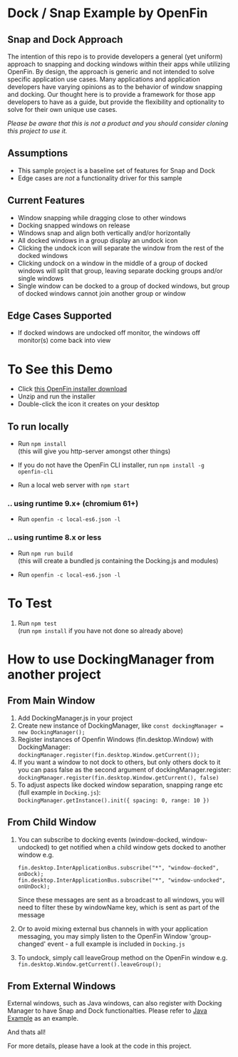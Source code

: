 # Dock / Snap Example by OpenFin

## Snap and Dock Approach
The intention of this repo is to provide developers a general (yet uniform) approach to snapping and docking windows within their apps while utilizing OpenFin. By design, the approach is generic and not intended to solve specific application use cases. Many applications and application developers have varying opinions as to the behavior of window snapping and docking. Our thought here is to provide a framework for those app developers to have as a guide, but provide the flexibility and optionality to solve for their own unique use cases. 

*Please be aware that this is not a product and you should consider cloning this project to use it.*

## Assumptions
* This sample project is a baseline set of features for Snap and Dock
* Edge cases are *not* a functionality driver for this sample

## Current Features
* Window snapping while dragging close to other windows
* Docking snapped windows on release
* Windows snap and align both vertically and/or horizontally
* All docked windows in a group display an undock icon
* Clicking the undock icon will separate the window from the rest of the docked windows
* Clicking undock on a window in the middle of a group of docked windows will split that group, leaving separate docking groups and/or single windows
* Single window can be docked to a group of docked windows, but group of docked windows cannot join another group or window

## Edge Cases Supported
* If docked windows are undocked off monitor, the windows off monitor(s) come back into view


# To See this Demo
* Click [this OpenFin installer download](https://install.openfin.co/?fileName=snap-and-dock-installer&config=http://openfin.github.io/snap-and-dock/app.json)
* Unzip and run the installer
* Double-click the icon it creates on your desktop

## To run locally

* Run ```npm install```
<br>(this will give you http-server amongst other things)

* If you do not have the OpenFin CLI installer, run ```npm install -g openfin-cli```

* Run a local web server with ```npm start```

### .. using runtime 9.x+ (chromium 61+)

* Run ```openfin -c local-es6.json -l```

### .. using runtime 8.x or less

* Run ```npm run build```
<br>(this will create a bundled js containing the Docking.js and modules)

* Run ```openfin -c local-es6.json -l```

# To Test

1. Run ```npm test```
<br>(run ```npm install``` if you have not done so already above)

# How to use DockingManager from another project

## From Main Window

1. Add DockingManager.js in your project
2. Create new instance of DockingManager, like ```const dockingManager = new DockingManager();```
3. Register instances of Openfin Windows (fin.desktop.Window) with DockingManager: ```dockingManager.register(fin.desktop.Window.getCurrent());```
4. If you want a window to not dock to others, but only others dock to it you can pass false as the second argument of dockingManager.register:
```dockingManager.register(fin.desktop.Window.getCurrent(), false)```
5. To adjust aspects like docked window separation, snapping range etc
<br>(full example in ```Docking.js```):
<br>```DockingManager.getInstance().init({ spacing: 0, range: 10 })```


## From Child Window

 1. You can subscribe to docking events (window-docked, window-undocked) to get notified when a child window gets docked to another window
e.g. 
    ```
    fin.desktop.InterApplicationBus.subscribe("*", "window-docked", onDock);
    fin.desktop.InterApplicationBus.subscribe("*", "window-undocked", onUnDock);
    ```

    Since these messages are sent as a broadcast to all windows, you will need to filter these by windowName key, which is sent as part of the message

 2. Or to avoid mixing external bus channels in with your application messaging, you may simply listen to the OpenFin Window 'group-changed' event - a full example is included in ```Docking.js```

 3. To undock, simply call leaveGroup method on the OpenFin window
 e.g.
 ``` fin.desktop.Window.getCurrent().leaveGroup();```

## From External Windows

External windows, such as Java windows, can also register with Docking Manager to have Snap and Dock functionalties. Please refer to [Java Example](https://github.com/openfin/java-example) as an example.

 And thats all!

 For more details, please have a look at the code in this project.


